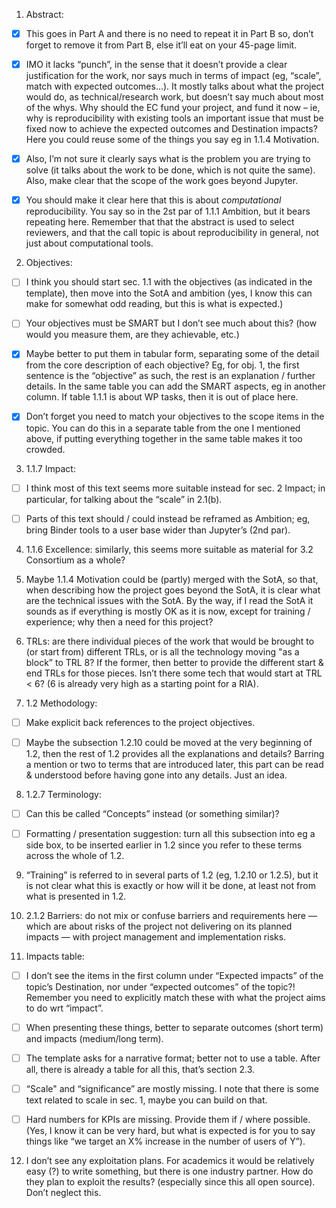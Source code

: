 1) Abstract:

- [x] This goes in Part A and there is no need to repeat it in Part B so, don’t forget to remove it from Part B, else it’ll eat on your 45-page limit.

- [x] IMO it lacks “punch”, in the sense that it doesn’t provide a clear justification for the work, nor says much in terms of impact (eg, “scale”, match with expected outcomes…). It mostly talks about what the project would do, as technical/research work, but doesn’t say much about most of the whys. Why should the EC fund your project, and fund it now – ie, why is reproducibility with existing tools an important issue that must be fixed now to achieve the expected outcomes and Destination impacts? Here you could reuse some of the things you say eg in 1.1.4 Motivation.

- [x] Also, I’m not sure it clearly says what is the problem you are trying to solve (it talks about the work to be done, which is not quite the same). Also, make clear that the scope of the work goes beyond Jupyter.

- [x] You should make it clear here that this is about *computational* reproducibility. You say so in the 2st par of 1.1.1 Ambition, but it bears repeating here. Remember that that the abstract is used to select reviewers, and that the call topic is about reproducibility in general, not just about computational tools.


2) Objectives:

- [ ] I think you should start sec. 1.1 with the objectives (as indicated in the template), then move into the SotA and ambition (yes, I know this can make for somewhat odd reading, but this is what is expected.)

- [ ] Your objectives must be SMART but I don’t see much about this? (how would you measure them, are they achievable, etc.)

- [x] Maybe better to put them in tabular form, separating some of the detail from the core description of each objective? Eg, for obj. 1, the first sentence is the “objective” as such, the rest is an explanation / further details. In the same table you can add the SMART aspects, eg in another column. If table 1.1.1 is about WP tasks, then it is out of place here.

- [x] Don’t forget you need to match your objectives to the scope items in the topic. You can do this in a separate table from the one I mentioned above, if putting everything together in the same table makes it too crowded.


3) 1.1.7 Impact:

- [ ] I think most of this text seems more suitable instead for sec. 2 Impact; in particular, for talking about the “scale” in 2.1(b).

- [ ] Parts of this text should / could instead be reframed as Ambition; eg, bring Binder tools to a user base wider than Jupyter’s (2nd par).


4) 1.1.6 Excellence: similarly, this seems more suitable as material for 3.2 Consortium as a whole?


5) Maybe 1.1.4 Motivation could be (partly) merged with the SotA, so that, when describing how the project goes beyond the SotA, it is clear what are the technical issues with the SotA. By the way, if I read the SotA it sounds as if everything is mostly OK as it is now, except for training / experience; why then a need for this project?


6) TRLs: are there individual pieces of the work that would be brought to (or start from) different TRLs, or is all the technology moving "as a block” to TRL 8? If the former, then better to provide the different start & end TRLs for those pieces. Isn’t there some tech that would start at TRL < 6? (6 is already very high as a starting point for a RIA).


7) 1.2 Methodology:

- [ ] Make explicit back references to the project objectives.

- [ ] Maybe the subsection 1.2.10 could be moved at the very beginning of 1.2, then the rest of 1.2 provides all the explanations and details? Barring a mention or two to terms that are introduced later, this part can be read & understood before having gone into any details. Just an idea.


8) 1.2.7 Terminology:

- [ ] Can this be called “Concepts” instead (or something similar)?

- [ ] Formatting / presentation suggestion: turn all this subsection into eg a side box, to be inserted earlier in 1.2 since you refer to these terms across the whole of 1.2.


9) “Training” is referred to in several parts of 1.2 (eg, 1.2.10 or 1.2.5), but it is not clear what this is exactly or how will it be done, at least not from what is presented in 1.2.


10) 2.1.2 Barriers: do not mix or confuse barriers and requirements here — which are about risks of the project not delivering on its planned impacts — with project management and implementation risks.


11) Impacts table:

- [ ] I don’t see the items in the first column under “Expected impacts” of the topic’s Destination, nor under “expected outcomes” of the topic?! Remember you need to explicitly match these with what the project aims to do wrt “impact”.

- [ ] When presenting these things, better to separate outcomes (short term) and impacts (medium/long term).

- [ ] The template asks for a narrative format; better not to use a table. After all, there is already a table for all this, that’s section 2.3.

- [ ] “Scale" and “significance” are mostly missing. I note that there is some text related to scale in sec. 1, maybe you can build on that.

- [ ] Hard numbers for KPIs are missing. Provide them if / where possible. (Yes, I know it can be very hard, but what is expected is for you to say things like “we target an X% increase in the number of users of Y”).


12) I don’t see any exploitation plans. For academics it would be relatively easy (?) to write something, but there is one industry partner. How do they plan to exploit the results? (especially since this all open source). Don’t neglect this.
